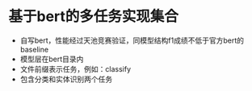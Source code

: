# 基于bert的多任务实现集合
- 自写bert，性能经过天池竞赛验证，同模型结构f1成绩不低于官方bert的baseline
- 模型层在bert目录内
- 文件前缀表示任务，例如：classify
- 包含分类和实体识别两个任务